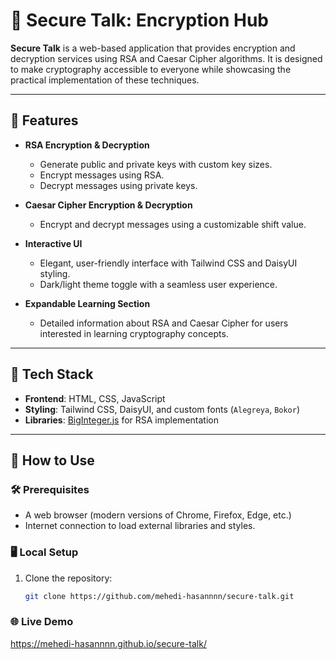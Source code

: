 # 🔐 Secure Talk: Encryption Hub

**Secure Talk** is a web-based application that provides encryption and decryption services using RSA and Caesar Cipher algorithms. It is designed to make cryptography accessible to everyone while showcasing the practical implementation of these techniques.

---

## 🌟 Features

- **RSA Encryption & Decryption**  
  - Generate public and private keys with custom key sizes.
  - Encrypt messages using RSA.
  - Decrypt messages using private keys.

- **Caesar Cipher Encryption & Decryption**  
  - Encrypt and decrypt messages using a customizable shift value.

- **Interactive UI**  
  - Elegant, user-friendly interface with Tailwind CSS and DaisyUI styling.
  - Dark/light theme toggle with a seamless user experience.

- **Expandable Learning Section**  
  - Detailed information about RSA and Caesar Cipher for users interested in learning cryptography concepts.

---

## 🚀 Tech Stack

- **Frontend**: HTML, CSS, JavaScript
- **Styling**: Tailwind CSS, DaisyUI, and custom fonts (`Alegreya`, `Bokor`)
- **Libraries**: [BigInteger.js](https://peterolson.github.io/BigInteger.js/) for RSA implementation

---

## 🎯 How to Use

### 🛠 Prerequisites
- A web browser (modern versions of Chrome, Firefox, Edge, etc.)
- Internet connection to load external libraries and styles.

### 🖥 Local Setup
1. Clone the repository:
   ```bash
   git clone https://github.com/mehedi-hasannnn/secure-talk.git

### 🌐 Live Demo
https://mehedi-hasannnn.github.io/secure-talk/
